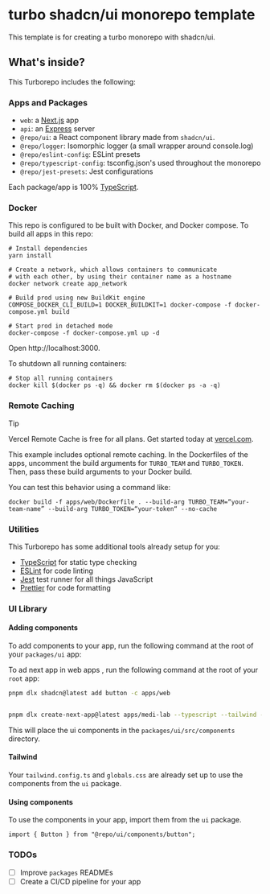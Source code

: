 # turbo shadcn/ui monorepo template

This template is for creating a turbo monorepo with shadcn/ui.

## What's inside?

This Turborepo includes the following:

### Apps and Packages

- `web`: a [Next.js](https://nextjs.org/) app
- `api`: an [Express](https://expressjs.com/) server
- `@repo/ui`: a React component library made from `shadcn/ui`.
- `@repo/logger`: Isomorphic logger (a small wrapper around console.log)
- `@repo/eslint-config`: ESLint presets
- `@repo/typescript-config`: tsconfig.json's used throughout the monorepo
- `@repo/jest-presets`: Jest configurations

Each package/app is 100% [TypeScript](https://www.typescriptlang.org/).

### Docker

This repo is configured to be built with Docker, and Docker compose. To build all apps in this repo:

```
# Install dependencies
yarn install

# Create a network, which allows containers to communicate
# with each other, by using their container name as a hostname
docker network create app_network

# Build prod using new BuildKit engine
COMPOSE_DOCKER_CLI_BUILD=1 DOCKER_BUILDKIT=1 docker-compose -f docker-compose.yml build

# Start prod in detached mode
docker-compose -f docker-compose.yml up -d
```

Open http://localhost:3000.

To shutdown all running containers:

```
# Stop all running containers
docker kill $(docker ps -q) && docker rm $(docker ps -a -q)
```

### Remote Caching

> [!TIP]
> Vercel Remote Cache is free for all plans. Get started today at [vercel.com](https://vercel.com/signup?/signup?utm_source=remote-cache-sdk&utm_campaign=free_remote_cache).

This example includes optional remote caching. In the Dockerfiles of the apps, uncomment the build arguments for `TURBO_TEAM` and `TURBO_TOKEN`. Then, pass these build arguments to your Docker build.

You can test this behavior using a command like:

`docker build -f apps/web/Dockerfile . --build-arg TURBO_TEAM=“your-team-name” --build-arg TURBO_TOKEN=“your-token“ --no-cache`

### Utilities

This Turborepo has some additional tools already setup for you:

- [TypeScript](https://www.typescriptlang.org/) for static type checking
- [ESLint](https://eslint.org/) for code linting
- [Jest](https://jestjs.io) test runner for all things JavaScript
- [Prettier](https://prettier.io) for code formatting

### UI Library

#### Adding components

To add components to your app, run the following command at the root of your `packages/ui` app:

To ad next app in web apps , run the following command at the root of your `root` app:

```bash
pnpm dlx shadcn@latest add button -c apps/web


pnpm dlx create-next-app@latest apps/medi-lab --typescript --tailwind --eslint --app --src-dir --import-alias "@/*" --use-pnpm
```

This will place the ui components in the `packages/ui/src/components` directory.

#### Tailwind

Your `tailwind.config.ts` and `globals.css` are already set up to use the components from the `ui` package.

#### Using components

To use the components in your app, import them from the `ui` package.

```tsx
import { Button } from "@repo/ui/components/button";
```

### TODOs

- [ ] Improve `packages` READMEs
- [ ] Create a CI/CD pipeline for your app